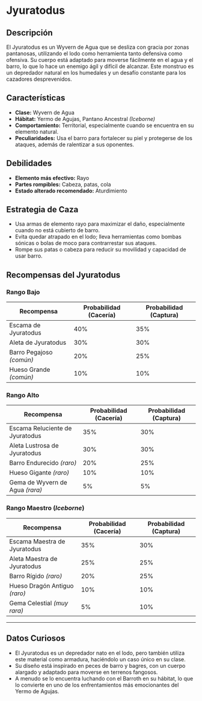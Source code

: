# Jyuratodus

## Descripción
El Jyuratodus es un Wyvern de Agua que se desliza con gracia por zonas pantanosas, utilizando el lodo como herramienta tanto defensiva como ofensiva. Su cuerpo está adaptado para moverse fácilmente en el agua y el barro, lo que lo hace un enemigo ágil y difícil de alcanzar. Este monstruo es un depredador natural en los humedales y un desafío constante para los cazadores desprevenidos.

## Características
- **Clase:** Wyvern de Agua
- **Hábitat:** Yermo de Agujas, Pantano Ancestral *(Iceborne)*
- **Comportamiento:** Territorial, especialmente cuando se encuentra en su elemento natural.
- **Peculiaridades:** Usa el barro para fortalecer su piel y protegerse de los ataques, además de ralentizar a sus oponentes.

## Debilidades
- **Elemento más efectivo:** Rayo
- **Partes rompibles:** Cabeza, patas, cola
- **Estado alterado recomendado:** Aturdimiento

## Estrategia de Caza
- Usa armas de elemento rayo para maximizar el daño, especialmente cuando no está cubierto de barro.
- Evita quedar atrapado en el lodo; lleva herramientas como bombas sónicas o bolas de moco para contrarrestar sus ataques.
- Rompe sus patas o cabeza para reducir su movilidad y capacidad de usar barro.

## Recompensas del Jyuratodus

### **Rango Bajo**
| Recompensa                 | Probabilidad (Cacería) | Probabilidad (Captura) |
|----------------------------|-----------------------|-----------------------|
| Escama de Jyuratodus        | 40%                   | 35%                   |
| Aleta de Jyuratodus         | 30%                   | 30%                   |
| Barro Pegajoso *(común)*    | 20%                   | 25%                   |
| Hueso Grande *(común)*      | 10%                   | 10%                   |

### **Rango Alto**
| Recompensa                         | Probabilidad (Cacería) | Probabilidad (Captura) |
|------------------------------------|-----------------------|-----------------------|
| Escama Reluciente de Jyuratodus    | 35%                   | 30%                   |
| Aleta Lustrosa de Jyuratodus       | 30%                   | 30%                   |
| Barro Endurecido *(raro)*          | 20%                   | 25%                   |
| Hueso Gigante *(raro)*             | 10%                   | 10%                   |
| Gema de Wyvern de Agua *(rara)*    | 5%                    | 5%                    |

### **Rango Maestro** (*Iceborne*)
| Recompensa                         | Probabilidad (Cacería) | Probabilidad (Captura) |
|------------------------------------|-----------------------|-----------------------|
| Escama Maestra de Jyuratodus       | 35%                   | 30%                   |
| Aleta Maestra de Jyuratodus        | 25%                   | 25%                   |
| Barro Rígido *(raro)*              | 20%                   | 25%                   |
| Hueso Dragón Antiguo *(raro)*      | 10%                   | 10%                   |
| Gema Celestial *(muy rara)*        | 5%                    | 10%                   |

---

## Datos Curiosos
- El Jyuratodus es un depredador nato en el lodo, pero también utiliza este material como armadura, haciéndolo un caso único en su clase.
- Su diseño está inspirado en peces de barro y bagres, con un cuerpo alargado y adaptado para moverse en terrenos fangosos.
- A menudo se lo encuentra luchando con el Barroth en su hábitat, lo que lo convierte en uno de los enfrentamientos más emocionantes del Yermo de Agujas.